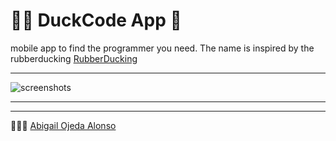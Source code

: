 # 👩‍💻 DuckCode App 🦆

mobile app to find the programmer you need.  The name is inspired by the rubberducking
[RubberDucking](https://en.wikipedia.org/wiki/Rubber_duck_debugging)

---

![screenshots](https://github.com/abigailojeda/duckcodeapp.git/blob/main/screenshots/login.png)


---
<!-- ## 💾 Descarga el proyecto -->

<!-- Crea una carpeta para el proyecto y ejecuta:

git clone https://github.com/abigailojeda/FullStackIonicExpress.git .

Con el "." del final especificas que quieres que el proyecto se clone dentro de esa carpeta, y no que cree una carpeta nueva para clonarse


## 📂 ¿Qué necesitas tener instalado en tu ordenador?

NodeJS, versión LTS  [Enlace a Node](https://nodejs.org/en/)

Ionic: 
npm install -g @ionic/cli


## ⚙️ Configuración del proyecto

### backend
En la carpeta back( cd back), instala las dependencias:
npm install

IMPORTANTE:
Debes crear una base de datos en local, esta es la configuración:
```javascript
// back/config/db-config.js
module.exports = {
  HOST: "localhost",
  USER: "root",
  PASSWORD: "",
  DB: "inspiration_point",
  dialect: "mysql",
  pool: {
    max: 5,
    min: 0,
    acquire: 30000,
    idle: 10000
  }
}
```


En caso de que tu front no se ejecute en el puerto 8100, deberás cambiarlo aquí:

```javascript
// back/index.js linea 6
 let corsOptions = {
  origin: 'http://localhost:8100'
}
```

#### 👨‍🚀 prueba los endpoints con POSTMAN

[Run in Postman](https://documenter.getpostman.com/view/18449118/2s83zgu52z)

### frontend
En la carpeta front( cd front), instala las dependencias:
npm install

IMPORTANTE:
En caso de que tu back no se ejecute en el puerto 8080, deberás cambiarlo aquí:

```javascript
// front/src/app/services/idea.service.ts linea 8
  endpoint = 'http://localhost:8080/api/idea'
``` -->



<!-- 
## Wiki 📖

Puedes encontrar mucho más de cómo utilizar este proyecto en nuestra [Wiki](https://github.com/tu/proyecto/wiki) -->


<!-- ## Expresiones de Gratitud 🎁

* Comenta a otros sobre este proyecto 📢
* Invita una cerveza 🍺 o un café ☕ a alguien del equipo. 
* Da las gracias públicamente 🤓.
* Dona con cripto a esta dirección: `0xf253fc233333078436d111175e5a76a649890000`
* etc. -->



---
 🙋🏻‍♀️ [Abigail Ojeda Alonso](https://es.linkedin.com/in/abigail-ojeda)

